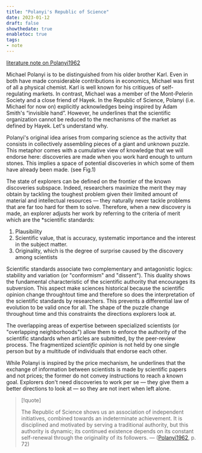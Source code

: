 ```yaml
---
title: "Polanyi's Republic of Science"
date: 2023-01-12
draft: false
showthedate: true
enabletoc: true
tags:
- note
---
```



[literature note on Polanyi1962](note/literature%20note%20on%20Polanyi1962.md)

Michael Polanyi is to be distinguished from his older brother Karl. Even in both have made considerable contributions in economics, Michael was first of all a physical chemist. Karl is well known for his critiques of self-regulating markets. In contrast, Michael was a member of the Mont-Pelerin Society and a close friend of Hayek. In the Republic of Science, Polanyi (i.e. Michael for now on) explicitly acknowledges being inspired by Adam Smith's “invisible hand”. However, he underlines that the scientific organization cannot be reduced to the mechanisms of the market as defined by Hayek. Let's understand why. 

Polanyi's original idea arises from comparing science as the activity that consists in collectively assembling pieces of a giant and unknown puzzle. This metaphor comes with a cumulative view of knowledge that we will endorse here: discoveries are made when you work hard enough to unturn stones. This implies a space of potential discoveries in which some of them have already been made. (see Fig.1) 

The state of explorers can be defined on the frontier of the known discoveries subspace. Indeed, researchers maximize the merit they may obtain by tackling the toughest problem given their limited amount of material and intellectual resources — they naturally never tackle problems that are far too hard for them to solve. Therefore, when a new discovery is made, an explorer adjusts her work by referring to the criteria of merit which are the *scientific standards:

1. Plausibility
2. Scientific value, that is accuracy, systematic importance and the interest in the subject matter.
3. Originality, which is the degree of surprise caused by the discovery among scientists

Scientific standards associate two complementary and antagonistic logics: stability and variation (or "conformism" and "dissent"). This duality shows the fundamental characteristic of the scientific authority that encourages its subversion. This aspect make sciences historical because the scientific opinion change throughtout time and therefore so does the interpretation of the scientific standards by researchers. This prevents a differential law of evolution to be valid once for all. The shape of the puzzle change throughout time and this constraints the directions explorers look at. 

The overlapping areas of expertise between specialized scientists (or "overlapping neighborhoods") allow them to enforce the authority of the scientific standards when articles are submitted, by the peer-review process. The fragmentized _scientific opinion_ is not held by one single person but by a multitude of individuals that endorse each other. 

While Polanyi is inspired by the price mechanism, he underlines that the exchange of information between scientists is made by scientific papers and not prices; the former do not convey instructions to reach a known goal. Explorers don't need discoveries to work per se — they give them a better directions to look at — so they are not inert when left alone. 


> [!quote] 
>
>The Republic of Science shows us an association of independent initiatives, combined towards an indeterminate achievement. It is disciplined and motivated by serving a traditional authority, but this authority is dynamic; its continued existence depends on its constant self-renewal through the originality of its followers. —  ([Polanyi1962](reference/Polanyi1962.md), p. 72)  
 

